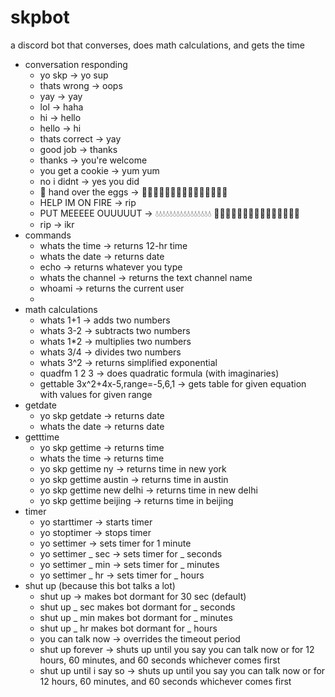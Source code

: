 # skpbot
a discord bot that converses, does math calculations, and gets the time
- conversation responding
  - yo skp -> yo sup
  - thats wrong -> oops
  - yay -> yay
  - lol -> haha
  - hi -> hello
  - hello -> hi
  - thats correct -> yay
  - good job -> thanks
  - thanks -> you're welcome
  - you get a cookie -> yum yum
  - no i didnt -> yes you did
  - 🔫 hand over the eggs -> 🥚🥚🥚🥚🥚🥚🥚🥚🥚🥚🥚🥚🥚🥚🥚
  - HELP IM ON FIRE -> rip
  - PUT MEEEEE OUUUUUT -> 💧💧💧💧💧💧💧💧💧💧💧💧💧💧💧💧 🧯🧯🧯🧯🧯🧯🧯🧯🧯🧯🧯🧯🧯🧯🧯
  - rip -> ikr
- commands
  - whats the time -> returns 12-hr time
  - whats the date -> returns date
  - echo <whatever> -> returns whatever you type
  - whats the channel -> returns the text channel name
  - whoami -> returns the current user
  - 
- math calculations
  - whats 1+1 -> adds two numbers
  - whats 3-2 -> subtracts two numbers
  - whats 1*2 -> multiplies two numbers
  - whats 3/4 -> divides two numbers
  - whats 3^2 -> returns simplified exponential
  - quadfm 1 2 3 -> does quadratic formula (with imaginaries)
  - gettable 3x^2+4x-5,range=-5,6,1 -> gets table for given equation with values for given range
- getdate
  - yo skp getdate -> returns date
  - whats the date -> returns date
- getttime
  - yo skp gettime -> returns time
  - whats the time -> returns time
  - yo skp gettime ny -> returns time in new york
  - yo skp gettime austin -> returns time in austin
  - yo skp gettime new delhi -> returns time in new delhi
  - yo skp gettime beijing -> returns time in beijing
- timer
  - yo starttimer -> starts timer
  - yo stoptimer -> stops timer
  - yo settimer -> sets timer for 1 minute
  - yo settimer _ sec -> sets timer for _ seconds
  - yo settimer _ min -> sets timer for _ minutes
  - yo settimer _ hr -> sets timer for _ hours
- shut up (because this bot talks a lot)
  - shut up -> makes bot dormant for 30 sec (default)
  - shut up _ sec makes bot dormant for _ seconds
  - shut up _ min makes bot dormant for _ minutes
  - shut up _ hr makes bot dormant for _ hours
  - you can talk now -> overrides the timeout period
  - shut up forever -> shuts up until you say you can talk now or for 12 hours, 60 minutes, and 60 seconds whichever comes first
  - shut up until i say so -> shuts up until you say you can talk now or for 12 hours, 60 minutes, and 60 seconds whichever comes first

